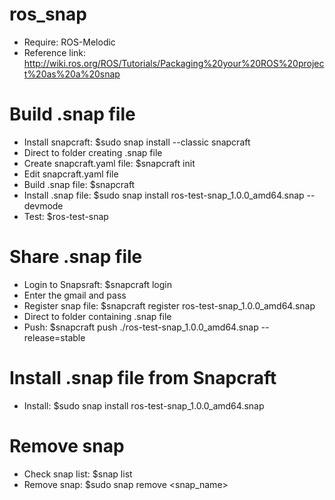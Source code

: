 # ros_snap
- Require: ROS-Melodic
- Reference link: http://wiki.ros.org/ROS/Tutorials/Packaging%20your%20ROS%20project%20as%20a%20snap

# Build .snap file
- Install snapcraft: $sudo snap install --classic snapcraft
- Direct to folder creating .snap file
- Create snapcraft.yaml file: $snapcraft init
- Edit snapcraft.yaml file
- Build .snap file: $snapcraft
- Install .snap file: $sudo snap install ros-test-snap_1.0.0_amd64.snap --devmode
- Test: $ros-test-snap

# Share .snap file
- Login to Snapsraft: $snapcraft login
- Enter the gmail and pass
- Register snap file: $snapcraft register ros-test-snap_1.0.0_amd64.snap
- Direct to folder containing .snap file
- Push: $snapcraft push ./ros-test-snap_1.0.0_amd64.snap --release=stable

# Install .snap file from Snapcraft
- Install: $sudo snap install ros-test-snap_1.0.0_amd64.snap

# Remove snap
- Check snap list: $snap list
- Remove snap: $sudo snap remove <snap_name>